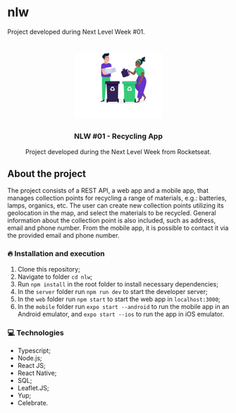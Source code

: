 # nlw
Project developed during Next Level Week #01.

<h1 align="center">
  <img alt="Ecoleta" title="Ecoleta" src="https://github.com/rodmirsantana/nlw/blob/master/web/src/assets/home-background.svg?raw=true" width="200px" />
  
</h1>

<h3 align="center">
  NLW #01 - Recycling App
</h3>

<p align="center">
 Project developed during the Next Level Week from Rocketseat.
</p>

## About the project

The project consists of a REST API, a web app and a mobile app, that manages collection points for recycling a range of materials, e.g.: batteries, lamps, organics, etc.
The user can create new collection points utilizing its geolocation in the map, and select the materials to be recycled. 
General information about the collection point is also included, such as address, email and phone number. From the mobile app, it is possible to contact it via the provided email and phone number.


### 🔥 Installation and execution

1. Clone this repository;
2. Navigate to folder `cd nlw`;
3. Run `npm install` in the root folder to install necessary dependencies;
4. In the `server` folder run `npm run dev` to start the developer server;
5. In the `web` folder run `npm start` to start the web app in `localhost:3000`;
6. In the `mobile` folder run `expo start --android` to run the mobile app in an Android emulator, and `expo start --ios` to run the app in iOS emulator.

### 💻 Technologies
- Typescript;
- Node.js;
- React JS;
- React Native;
- SQL;
- Leaflet.JS;
- Yup;
- Celebrate.
